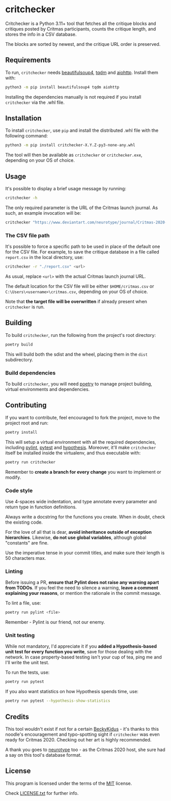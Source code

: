 # critchecker

Critchecker is a Python 3.11+ tool that fetches all the critique blocks and
critiques posted by Critmas participants, counts the critique length, and
stores the info in a CSV database.

The blocks are sorted by newest, and the critique URL order is preserved.

## Requirements

To run, `critchecker` needs [beautifulsoup4][1], [tqdm][2] and [aiohttp][3].
Install them with:

```bash
python3 -m pip install beautifulsoup4 tqdm aiohttp
```

Installing the dependencies manually is not required if you install
`critchecker` via the .whl file.

## Installation

To install `critchecker`, use `pip` and install the distributed .whl file with
the following command:

```bash
python3 -m pip install critchecker-X.Y.Z-py3-none-any.whl
```

The tool will then be available as `critchecker` or `critchecker.exe`,
depending on your OS of choice.

## Usage

It's possible to display a brief usage message by running:

```bash
critchecker -h
```

The only required parameter is the URL of the Critmas launch journal. As such,
an example invocation will be:

```bash
critchecker "https://www.deviantart.com/neurotype/journal/Critmas-2020-HERE-WE-GO-864966965"
```

### The CSV file path

It's possible to force a specific path to be used in place of the default one
for the CSV file.
For example, to save the critique database in a file called `report.csv` in the
local directory, use:

```bash
critchecker -r "./report.csv" <url>
```

As usual, replace `<url>` with the actual Critmas launch journal URL.

The default location for the CSV file will be either `$HOME/critmas.csv` or
`C:\Users\<username>\critmas.csv`, depending on your OS of choice.

Note that **the target file will be overwritten** if already present when
`critchecker` is run.

## Building

To build `critchecker`, run the following from the project's root directory:

```bash
poetry build
```

This will build both the sdist and the wheel, placing them in the `dist`
subdirectory.

### Build dependencies

To build `critchecker`, you will need [poetry][4] to manage project building,
virtual environments and dependencies.

## Contributing

If you want to contribute, feel encouraged to fork the project, move to the
project root and run:

```bash
poetry install
```

This will setup a virtual environment with all the required dependencies,
including [pylint][5], [pytest][6] and [hypothesis][7].
Moreover, it'll make `critchecker` itself be installed inside the virtualenv,
and thus executable with:

```bash
poetry run critchecker
```

Remember to **create a branch for every change** you want to implement or
modify.

### Code style

Use 4-spaces wide indentation, and type annotate every parameter and return
type in function definitions.

Always write a docstring for the functions you create. When in doubt, check the
existing code.

For the love of all that is dear, **avoid inheritance outside of exception
hierarchies**. Likewise, **do not use global variables**, although global
"constants" are fine.

Use the imperative tense in your commit titles, and make sure their length is
50 characters max.

### Linting

Before issuing a PR, **ensure that Pylint does not raise any warning apart from
TODOs**.
If you feel the need to silence a warning, **leave a comment explaining your
reasons**, or mention the rationale in the commit message.

To lint a file, use:

```bash
poetry run pylint <file>
```

Remember - Pylint is our friend, not our enemy.

### Unit testing

While not mandatory, I'd appreciate it if you **added a Hypothesis-based unit
test for every function you write**, save for those dealing with the network.
In case property-based testing isn't your cup of tea, ping me and I'll write
the unit test.

To run the tests, use:

```bash
poetry run pytest
```

If you also want statistics on how Hypothesis spends time, use:

```bash
poetry run pytest --hypothesis-show-statistics
```

## Credits

This tool wouldn't exist if not for a certain [BeckyKidus][8] - it's thanks to
this noodle's encouragement and typo-spotting sight if `critchecker` was even
ready for Critmas 2020.
Checking out her art is highly recommended.

A thank you goes to [neurotype][9] too - as the Critmas 2020 host, she sure had
a say on this tool's database format.

## License

This program is licensed under the terms of the [MIT][10] license.

Check [LICENSE.txt][11] for further info.


[1]:https://www.crummy.com/software/BeautifulSoup/
[2]:https://tqdm.github.io/
[3]:https://docs.aiohttp.org/
[4]:https://python-poetry.org/
[5]:https://www.pylint.org/
[6]:https://pytest.org/
[7]:https://hypothesis.readthedocs.io/
[8]:https://www.deviantart.com/beckykidus
[9]:https://www.deviantart.com/neurotype
[10]:https://choosealicense.com/licenses/mit/
[11]:./LICENSE.txt

